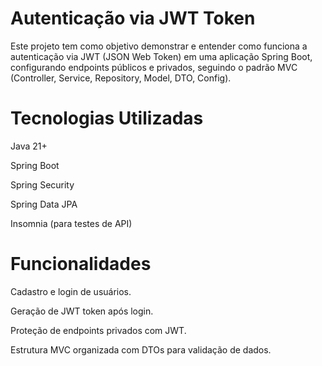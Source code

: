 # Autenticação via JWT Token

Este projeto tem como objetivo demonstrar e entender como funciona a autenticação via JWT (JSON Web Token) em uma aplicação Spring Boot, configurando endpoints públicos e privados, seguindo o padrão MVC (Controller, Service, Repository, Model, DTO, Config).

# Tecnologias Utilizadas

Java 21+

Spring Boot

Spring Security

Spring Data JPA

Insomnia (para testes de API)

# Funcionalidades

Cadastro e login de usuários.

Geração de JWT token após login.

Proteção de endpoints privados com JWT.

Estrutura MVC organizada com DTOs para validação de dados.

